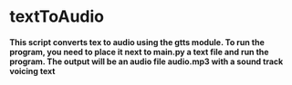 # textToAudio
#### This script converts tex to audio using the gtts module. To run the program, you need to place it next to main.py a text file and run the program. The output will be an audio file audio.mp3 with a sound track voicing text

